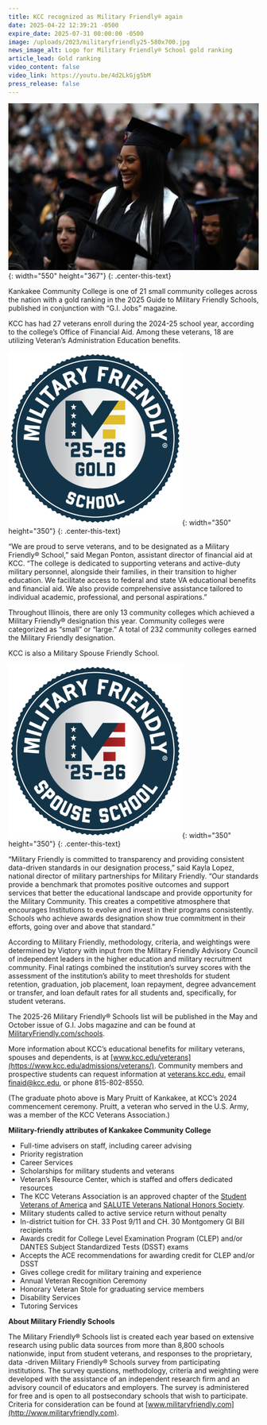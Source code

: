 ```yaml
---
title: KCC recognized as Military Friendly® again
date: 2025-04-22 12:39:21 -0500
expire_date: 2025-07-31 00:00:00 -0500
image: /uploads/2023/militaryfriendly25-580x700.jpg
news_image_alt: Logo for Military Friendly® School gold ranking
article_lead: Gold ranking
video_content: false
video_link: https://youtu.be/4d2LkGjg5bM
press_release: false
---
```

![Mary Pruitt, U.S. Army veteran and 2024 KCC graduate](/uploads/2023/marypruitt-550x367.jpg "Mary Pruitt, U.S. Army veteran and 2024 KCC graduate"){: width="550" height="367"}
{: .center-this-text}

Kankakee Community College is one of 21 small community colleges across the nation with a gold ranking in the 2025 Guide to Military Friendly Schools, published in conjunction with “G.I. Jobs” magazine.

KCC has had 27 veterans enroll during the 2024-25 school year, according to the college’s Office of Financial Aid. Among these veterans, 18 are utilizing Veteran’s Administration Education benefits.

![Military Friendly Gold School Logo 2025-26](/uploads/2023/militaryfriendlygold25-350x350.png "Military Friendly Gold School Logo 2025-26"){: width="350" height="350"}
{: .center-this-text}

“We are proud to serve veterans, and to be designated as a Military Friendly® School,” said Megan Ponton, assistant director of financial aid at KCC. “The college is dedicated to supporting veterans and active-duty military personnel, alongside their families, in their transition to higher education. We facilitate access to federal and state VA educational benefits and financial aid. We also provide comprehensive assistance tailored to individual academic, professional, and personal aspirations.”

Throughout Illinois, there are only 13 community colleges which achieved a Military Friendly® designation this year. Community colleges were categorized as “small” or “large.” A total of 232 community colleges earned the Military Friendly designation.

KCC is also a Military Spouse Friendly School.

![Military Friendly Spouse School Logo 2025-26](/uploads/2023/militaryfriendlyspouse25-350x350.png "Military Friendly Spouse School Logo 2025-26"){: width="350" height="350"}
{: .center-this-text}

“Military Friendly is committed to transparency and providing consistent data-driven standards in our designation process,” said Kayla Lopez, national director of military partnerships for Military Friendly. “Our standards provide a benchmark that promotes positive outcomes and support services that better the educational landscape and provide opportunity for the Military Community. This creates a competitive atmosphere that encourages Institutions to evolve and invest in their programs consistently. Schools who achieve awards designation show true commitment in their efforts, going over and above that standard.”

According to Military Friendly, methodology, criteria, and weightings were determined by Viqtory with input from the Military Friendly Advisory Council of independent leaders in the higher education and military recruitment community. Final ratings combined the institution’s survey scores with the assessment of the institution’s ability to meet thresholds for student retention, graduation, job placement, loan repayment, degree advancement or transfer, and loan default rates for all students and, specifically, for student veterans.

The 2025-26 Military Friendly® Schools list will be published in the May and October issue of G.I. Jobs magazine and can be found at [MilitaryFriendly.com/schools](http://www.militaryfriendly.com/schools/).

More information about KCC’s educational benefits for military veterans, spouses and dependents, is at [www.kcc.edu/veterans](https://www.kcc.edu/admissions/veterans/). Community members and prospective students can request information at [veterans.kcc.edu](http://veterans.kcc.edu), email [finaid@kcc.edu](mailto:finaid@kcc.edu), or phone 815-802-8550.

(The graduate photo above is Mary Pruitt of Kankakee, at KCC’s 2024 commencement ceremony. Pruitt, a veteran who served in the U.S. Army, was a member of the KCC Veterans Association.)

**Military-friendly attributes of Kankakee Community College**

* Full-time advisers on staff, including career advising
* Priority registration
* Career Services
* Scholarships for military students and veterans
* Veteran’s Resource Center, which is staffed and offers dedicated resources
* The KCC Veterans Association is an approved chapter of the [Student Veterans of America](http://studentveterans.org/) and [SALUTE Veterans National Honors Society](https://salute.colostate.edu/).
* Military students called to active service return without penalty
* In-district tuition for CH. 33 Post 9/11 and CH. 30 Montgomery GI Bill recipients
* Awards credit for College Level Examination Program (CLEP) and/or DANTES Subject Standardized Tests (DSST) exams
* Accepts the ACE recommendations for awarding credit for CLEP and/or DSST
* Gives college credit for military training and experience
* Annual Veteran Recognition Ceremony
* Honorary Veteran Stole for graduating service members
* Disability Services
* Tutoring Services

**About Military Friendly Schools**

The Military Friendly® Schools list is created each year based on extensive research using public data sources from more than 8,800 schools nationwide, input from student veterans, and responses to the proprietary, data -driven Military Friendly® Schools survey from participating institutions. The survey questions, methodology, criteria and weighting were developed with the assistance of an independent research firm and an advisory council of educators and employers. The survey is administered for free and is open to all postsecondary schools that wish to participate. Criteria for consideration can be found at [www.militaryfriendly.com](http://www.militaryfriendly.com).
